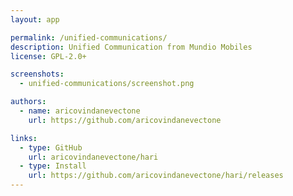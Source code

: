 ```yaml
---
layout: app

permalink: /unified-communications/
description: Unified Communication from Mundio Mobiles
license: GPL-2.0+

screenshots:
  - unified-communications/screenshot.png

authors:
  - name: aricovindanevectone
    url: https://github.com/aricovindanevectone

links:
  - type: GitHub
    url: aricovindanevectone/hari
  - type: Install
    url: https://github.com/aricovindanevectone/hari/releases
---
```


